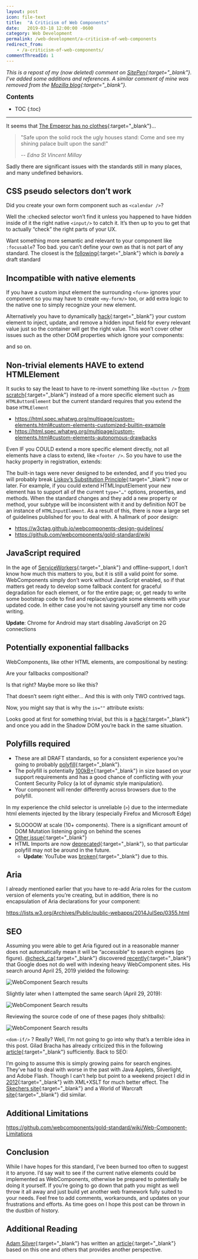 ```yaml
---
layout: post
icon: file-text
title:  "A Criticism of Web Components"
date:   2019-03-18 12:00:00 -0600
category: Web Development
permalink: /web-development/a-criticism-of-web-components
redirect_from:
    - /a-criticism-of-web-components/
commentThreadId: 1
---
```


*This is a repost of my (now deleted) comment on [SitePen](https://www.sitepen.com/blog/2018/07/06/web-components-in-2018/){:target="_blank"}. I’ve added some additions and references. A similar comment of mine was removed from the [Mozilla blog](https://hacks.mozilla.org/2018/11/the-power-of-web-components){:target="_blank"}.*

<span style="font-size: larger; font-weight: bold">Contents</span>

* TOC
{:toc}

---

It seems that [The Emperor has no clothes](https://en.wikipedia.org/wiki/The_Emperor%27s_New_Clothes){:target="_blank"}...

> "Safe upon the solid rock the ugly houses stand: Come and see my shining palace built upon the sand!"
>
> <cite>--  Edna St Vincent Millay</cite>

Sadly there are significant issues with the standards still in many places, and many undefined behaviors.

## CSS pseudo selectors don’t work

Did you create your own form component such as `<calendar />`?

Well the :checked selector won’t find it unless you happened to have hidden inside of it the right native `<input/>` to catch it. It’s then up to you to get that to actually “check” the right parts of your UX.

Want something more semantic and relevant to your component like `:focusable`? Too bad. you can’t define your own as that is not part of any standard. The closest is the [following](https://drafts.csswg.org/css-shadow-parts/){:target="_blank"} which is *barely* a draft standard

## Incompatible with native elements

If you have a custom input element the surrounding `<form>` ignores your component so you may have to create `<my-form/>` too, or add extra logic to the native one to simply recognize your new element.

Alternatively you have to dynamically [hack](https://stackoverflow.com/questions/38623176/how-can-i-create-a-web-component-that-acts-like-a-form-element/38667839){:target="_blank"} your custom element to inject, update, and remove a hidden input field for every relevant value just so the container will get the right value. This won’t cover other issues such as the other DOM properties which ignore your components:

<script src="https://gist.github.com/mlhaufe/2a75c9d83326942d904f65b9054abe31.js?file=example-1.js"></script>

and so on.

## Non-trivial elements HAVE to extend HTMLElement

It sucks to say the least to have to re-invent something like `<button />` [from scratch](https://codepen.io/mlhaufe/pen/yxBEdx){:target="_blank"} instead of a more specific element such as `HTMLButtonElement` but the current standard requires that you extend the base `HTMLElement`

* <https://html.spec.whatwg.org/multipage/custom-elements.html#custom-elements-customized-builtin-example>
* <https://html.spec.whatwg.org/multipage/custom-elements.html#custom-elements-autonomous-drawbacks>

Even IF you COULD extend a more specific element directly, not all elements have a class to extend, like `<footer />`. So you have to use the hacky property in registration, extends:

<script src="https://gist.github.com/mlhaufe/2a75c9d83326942d904f65b9054abe31.js?file=example-2.js"></script>

The built-in tags were never designed to be extended, and if you tried you will probably break [Liskov’s Substitution Principle](https://en.wikipedia.org/wiki/Liskov_substitution_principle){:target="_blank"} now or later. For example, if you could extend HTMLInputElement your new element has to support all of the current `type="…"` options, properties, and methods. When the standard changes and they add a new property or method, your subtype will be inconsistent with it and by definition NOT be an instance of `HTMLInputElement`. As a result of this, there is now a large set of guidelines published for you to deal with. A hallmark of poor design:

* <https://w3ctag.github.io/webcomponents-design-guidelines/>
* <https://github.com/webcomponents/gold-standard/wiki>

## JavaScript required

In the age of [ServiceWorkers](https://developer.mozilla.org/en-US/docs/Web/API/Service_Worker_API){:target="_blank"} and offline-support, I don’t know how much this matters to you, but it is still a valid point for some. WebComponents simply don’t work without JavaScript enabled, so if that matters get ready to develop some fallback content for graceful degradation for each element, or for the entire page; or, get ready to write some bootstrap code to find and replace/upgrade some elements with your updated code. In either case you’re not saving yourself any time nor code writing.

**Update**: Chrome for Android may start disabling JavaScript on 2G connections

## Potentially exponential fallbacks

WebComponents, like other HTML elements, are compositional by nesting:

<script src="https://gist.github.com/mlhaufe/2a75c9d83326942d904f65b9054abe31.js?file=example-3.html"></script>

Are your fallbacks compositional?

<script src="https://gist.github.com/mlhaufe/2a75c9d83326942d904f65b9054abe31.js?file=example-4.html"></script>

Is that right? Maybe more so like this?

<script src="https://gist.github.com/mlhaufe/2a75c9d83326942d904f65b9054abe31.js?file=example-5.html"></script>

That doesn’t seem right either… And this is with only TWO contrived tags.

Now, you might say that is why the `is=""` attribute exists:

<script src="https://gist.github.com/mlhaufe/2a75c9d83326942d904f65b9054abe31.js?file=example-6.html"></script>

Looks good at first for something trivial, but this is a [hack](https://wiki.whatwg.org/wiki/Custom_Elements#Subclassing_existing_elements){:target="_blank"} and once you add in the Shadow DOM you’re back in the same situation.

## Polyfills required

* These are all DRAFT standards, so for a consistent experience you’re going to probably [polyfill](https://github.com/WebComponents/webcomponentsjs){:target="_blank"}.
* The polyfill is potentially [100kB+](https://pbs.twimg.com/media/DlKFIgtVAAEssTb.jpg:large){:target="_blank"} in size based on your support requirements and has a good chance of conflicting with your Content Security Policy (a lot of dynamic style manipulation).
* Your component will render differently across browsers due to the polyfill.

In my experience the child selector is unreliable (`>`) due to the intermediate html elements injected by the library (especially Firefox and Microsoft Edge)

* SLOOOOW at scale (10+ components). There is a significant amount of DOM Mutation listening going on behind the scenes
* [Other issue](https://www.webcomponents.org/polyfills#known-limitations){:target="_blank"}
* HTML Imports are now [deprecated](https://blog.chromium.org/2018/09/chrome-70-beta-shape-detection-web.html){:target="_blank"}, so that particular polyfill may not be around in the future.
  * **Update**: YouTube was [broken](https://techdows.com/2019/03/youtube-broken-chrome-canary-74-html-imports.html){:target="_blank"} due to this.

## Aria

I already mentioned earlier that you have to re-add Aria roles for the custom version of elements you’re creating, but in addition, there is no encapsulation of Aria declarations for your component:

<https://lists.w3.org/Archives/Public/public-webapps/2014JulSep/0355.html>

## SEO

Assuming you were able to get Aria figured out in a reasonable manner does not automatically mean it will be “accessible” to search engines (go figure). [@check_ca](https://twitter.com/check_ca){:target="_blank"} discovered [recently](https://twitter.com/check_ca/status/1121561114276433920){:target="_blank"} that Google does not do well with indexing heavy WebComponent sites. His search around April 25, 2019 yielded the following:

<img src="/media-library/web-development/webcomponent-search-1.png" alt="WebComponent Search results">

Slightly later when I attempted the same search (April 29, 2019):

<img src="/media-library/web-development/webcomponent-search-2.png" alt="WebComponent Search results">

Reviewing the source code of one of these pages (holy shitballs):

<img src="/media-library/web-development/webcomponent-search-3.png" alt="WebComponent Search results">

`<dom-if/>` ? Really? Well, I’m not going to go into why that’s a terrible idea in this post. Gilad Bracha has already criticized this in the following [article](https://gbracha.blogspot.com/2014/09/a-domain-of-shadows.html){:target="_blank"} sufficiently. Back to SEO:

I’m going to assume this is simply growing pains for search engines. They’ve had to deal with worse in the past with Java Applets, Silverlight, and Adobe Flash. Though I can’t help but point to a weekend project I did in [2012](https://ht2012.org/){:target="_blank"} with XML+XSLT for much better effect. The [Skechers site](http://thedailywtf.com/articles/Sketchy-Skecherscom){:target="_blank"} and a World of Warcraft [site](https://web.archive.org/web/20071030105540/http://www.wowarmory.com/#team-info.xml?){:target="_blank"} did similar.

## Additional Limitations

<https://github.com/webcomponents/gold-standard/wiki/Web-Component-Limitations>

## Conclusion

While I have hopes for this standard, I’ve been burned too often to suggest it to anyone. I’d say wait to see if the current native elements could be implemented as WebComponents, otherwise be prepared to potentially be doing it yourself. If you’re going to go down that path you might as well throw it all away and just build yet another web framework fully suited to your needs. Feel free to add comments, workarounds, and updates on your frustrations and efforts. As time goes on I hope this post can be thrown in the dustbin of history.

## Additional Reading

[Adam Silver](https://adamsilver.io/){:target="_blank"} has written an [article](https://adamsilver.io/articles/the-problem-with-web-components/){:target="_blank"} based on this one and others that provides another perspective.
